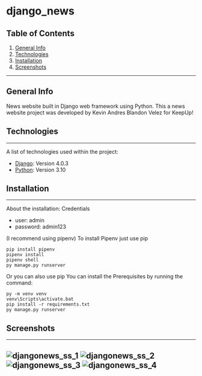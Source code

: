 # django_news

## Table of Contents 
1. [General Info](#general-info)
2. [Technologies](#technologies)
3. [Installation](#installation)
4. [Screenshots](#screenshots)
***

## General Info
News website built in Django web framework using Python. This a news website project was developed by Kevin Andres Blandon Velez for KeepUp!

## Technologies
***
A list of technologies used within the project:
* [Django](https://www.djangoproject.com/): Version 4.0.3
* [Python](https://www.python.org/): Version 3.10

## Installation
***
About the installation:
Credentials
* user: admin
* password: admin123

(I recommend using pipenv)
To install Pipenv just use pip
```
pip install pipenv
pipenv install
pipenv shell
py manage.py runserver
```
Or you can also use pip
You can install the Prerequisites by running the command:
```
py -m venv venv
venv\Scripts\activate.bat
pip install -r requirements.txt
py manage.py runserver
```
## Screenshots
***
![djangonews_ss_1](https://user-images.githubusercontent.com/92930901/179249847-e583c30a-ab78-43dd-9b4f-751994b05c69.png)
![djangonews_ss_2](https://user-images.githubusercontent.com/92930901/179249969-973197d5-da65-43e1-99fd-cef95525142e.png)
![djangonews_ss_3](https://user-images.githubusercontent.com/92930901/179249994-0dea20a2-1156-4447-afc1-b0a3b759df9c.png)
![djangonews_ss_4](https://user-images.githubusercontent.com/92930901/179250018-224107d4-ae62-4c89-90c6-740c413e2180.png)
-
